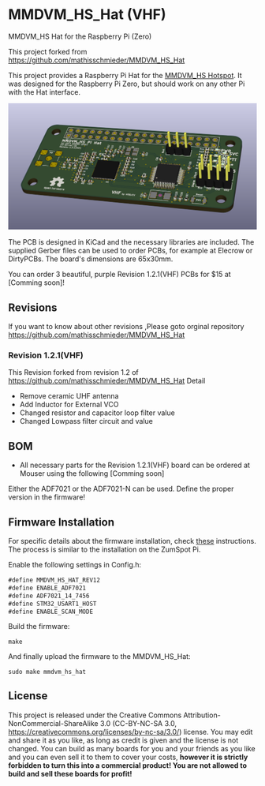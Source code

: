 # MMDVM_HS_Hat (VHF)
MMDVM_HS Hat for the Raspberry Pi (Zero)

This project forked from https://github.com/mathisschmieder/MMDVM_HS_Hat

This project provides a Raspberry Pi Hat for the [MMDVM_HS Hotspot](https://github.com/juribeparada/MMDVM_HS). It was designed for the Raspberry Pi Zero, but should work on any other Pi with the Hat interface. 

![PCB](https://github.com/HS8JCV/MMDVM_HS_Hat/blob/master/mmdvm_hs-hat.png)

The PCB is designed in KiCad and the necessary libraries are included. The supplied Gerber files can be used to order PCBs, for example at Elecrow or DirtyPCBs. The board's dimensions are 65x30mm.

You can order 3 beautiful, purple Revision 1.2.1(VHF) PCBs for $15 at [Comming soon]! 

## Revisions
If you want to know about other revisions ,Please goto  orginal repository https://github.com/mathisschmieder/MMDVM_HS_Hat
### Revision 1.2.1(VHF)
This Revision forked from revision 1.2 of https://github.com/mathisschmieder/MMDVM_HS_Hat
Detail
- Remove ceramic UHF antenna
- Add Inductor for External VCO
- Changed resistor and capacitor loop filter value
- Changed Lowpass filter circuit and value

## BOM
* All necessary parts for the Revision 1.2.1(VHF) board can be ordered at Mouser using the following [Comming soon]

Either the ADF7021 or the ADF7021-N can be used. Define the proper version in the firmware!

## Firmware Installation
For specific details about the firmware installation, check [these](https://github.com/juribeparada/MMDVM_HS#build-de-firmware-and-upload-to-zumspot-rpi) instructions. The process is similar to the installation on the ZumSpot Pi. 

Enable the following settings in Config.h:

    #define MMDVM_HS_HAT_REV12
    #define ENABLE_ADF7021
    #define ADF7021_14_7456
    #define STM32_USART1_HOST
    #define ENABLE_SCAN_MODE

Build the firmware:

    make

And finally upload the firmware to the MMDVM_HS_Hat:

    sudo make mmdvm_hs_hat

## License
This project is released under the Creative Commons Attribution-NonCommercial-ShareAlike 3.0 (CC-BY-NC-SA 3.0, https://creativecommons.org/licenses/by-nc-sa/3.0/) license. You may edit and share it as you like, as long as credit is given and the license is not changed. You can build as many boards for you and your friends as you like and you can even sell it to them to cover your costs, **however it is strictly forbidden to turn this into a commercial product! You are not allowed to build and sell these boards for profit!**
